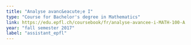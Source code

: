 ```yaml
---
title: "Analyse avanc&eacute;e I"
type: "Course for Bachelor's degree in Mathematics"
link: https://edu.epfl.ch/coursebook/fr/analyse-avancee-i-MATH-100-A
year: "fall semester 2017"
label: "assistant_epfl"
---
```


